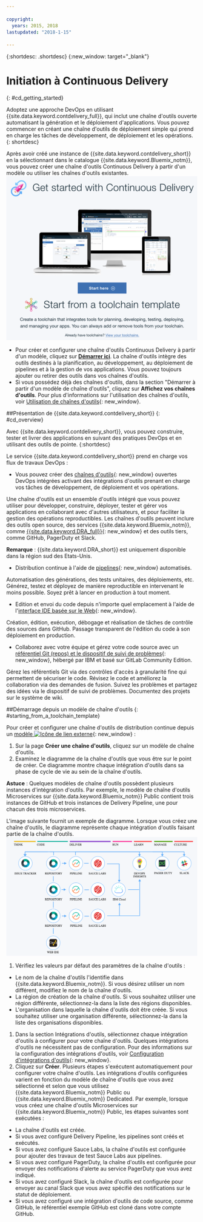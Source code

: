 ```yaml
---

copyright:
  years: 2015, 2018
lastupdated: "2018-1-15"

---
```


{:shortdesc: .shortdesc}
{:new_window: target="_blank"}

# Initiation à Continuous Delivery
{: #cd_getting_started}

Adoptez une approche DevOps en utilisant {{site.data.keyword.contdelivery_full}}, qui inclut une chaîne d'outils ouverte automatisant la génération et le déploiement d'applications. Vous
pouvez commencer en créant une chaîne d'outils de déploiement simple qui prend en charge les tâches de développement, de déploiement et les opérations.
{: shortdesc}

Après avoir créé une instance de {{site.data.keyword.contdelivery_short}} en la sélectionnant dans le catalogue {{site.data.keyword.Bluemix_notm}}, vous pouvez créer une chaîne d'outils Continuous Delivery à partir d'un modèle ou utiliser les chaînes d'outils existantes.
 ![Page d'accueil de Continuous Delivery](images/cd_landing_page2.png)

* Pour créer et configurer une chaîne d'outils Continuous Delivery à partir d'un modèle, cliquez sur **[Démarrer ici](#starting_from_a_toolchain_template)**. La chaîne d'outils intègre des outils destinés à la planification, au développement, au déploiement de pipelines et à la gestion de vos applications. Vous pouvez toujours ajouter ou retirer des outils dans vos chaînes d'outils.
* Si vous possédez déjà des chaînes d'outils, dans la section "Démarrer à partir d'un modèle de chaîne d'outils", cliquez sur **Affichez vos chaînes d'outils**. Pour plus d'informations sur l'utilisation des chaînes d'outils, voir [Utilisation de chaînes d'outils](/docs/services/ContinuousDelivery/toolchains_using.html){: new_window}.

##Présentation de {{site.data.keyword.contdelivery_short}}
{: #cd_overview}

Avec {{site.data.keyword.contdelivery_short}}, vous pouvez construire, tester et livrer des applications en suivant des pratiques DevOps et en utilisant des outils de pointe.
{:shortdesc}

Le service {{site.data.keyword.contdelivery_short}} prend en charge vos flux de travaux DevOps :

 * Vous pouvez créer des [chaînes d'outils](/docs/services/ContinuousDelivery/toolchains_about.html){: new_window} ouvertes DevOps intégrées activant des intégrations d'outils prenant en charge vos tâches de développement, de déploiement et vos opérations.

  Une chaîne d'outils est un ensemble d'outils intégré que vous pouvez utiliser pour développer, construire, déployer, tester et gérer vos applications en collaborant avec d'autres utilisateurs, et pour faciliter la gestion des opérations reproductibles. Les chaînes d'outils peuvent inclure des outils open source, des services {{site.data.keyword.Bluemix_notm}}, comme [{{site.data.keyword.DRA_full}}](/docs/services/ContinuousDelivery/di_working.html){: new_window} et des outils tiers, comme GitHub, PagerDuty et Slack. 
  
  **Remarque** : {{site.data.keyword.DRA_short}} est uniquement disponible dans la région sud des Etats-Unis.

 * Distribution continue à l'aide de [pipelines](/docs/services/ContinuousDelivery/pipeline_about.html){: new_window} automatisés.

  Automatisation des générations, des tests unitaires, des déploiements, etc. Générez, testez et déployez de manière reproductible en intervenant le moins possible. Soyez prêt à lancer en production à tout moment.

 * Edition et envoi du code depuis n'importe quel emplacement à l'aide de l'[interface IDE basée sur
le Web](/docs/services/ContinuousDelivery/web_ide.html){: new_window}.

  Création, édition, exécution, débogage et réalisation de tâches de contrôle des sources dans GitHub. Passage transparent de l'édition du code à son déploiement en production. 
  
 * Collaborez avec votre équipe et gérez votre code source avec un [référentiel Git (repos) et le dispositif de suivi de problèmes](/docs/services/ContinuousDelivery/git_working.html#git_working){: new_window}, hébergé par IBM et basé sur GitLab Community Edition.

  Gérez les référentiels Git via des contrôles d'accès à granularité fine qui permettent de sécuriser le code. Révisez le code et améliorez la collaboration via des demandes de fusion. Suivez les problèmes et partagez des idées via le dispositif de suivi de problèmes. Documentez des projets sur le système de wiki.


##Démarrage depuis un modèle de chaîne d'outils
{: #starting_from_a_toolchain_template}

Pour créer et configurer une chaîne d'outils de distribution continue depuis un [modèle ![Icône de lien externe](../../icons/launch-glyph.svg "Icône de lien externe")](https://console.bluemix.net/devops/create){: new_window} :

1. Sur la page **Créer une chaîne d'outils**, cliquez sur un modèle de chaîne d'outils.
1. Examinez le diagramme de la chaîne d'outils que vous être sur le point de créer. Ce diagramme montre chaque intégration d'outils dans sa phase de cycle de vie au sein de la chaîne d'outils.

 **Astuce** : Quelques modèles de chaîne d'outils possèdent plusieurs instances d'intégration d'outils. Par exemple, le modèle de chaîne d'outils Microservices sur {{site.data.keyword.Bluemix_notm}} Public contient trois instances de GitHub et trois instances de Delivery Pipeline, une pour chacun des trois microservices.

 L'image suivante fournit un exemple de diagramme. Lorsque vous créez une chaîne d'outils, le diagramme représente chaque intégration d'outils faisant partie de la chaîne d'outils. ![Diagramme de chaîne d'outils](images/toolchain_diagram2.png)
1. Vérifiez les valeurs par défaut des paramètres de la chaîne d'outils :

 * Le nom de la chaîne d'outils l'identifie dans {{site.data.keyword.Bluemix_notm}}. Si vous désirez utiliser un nom différent, modifiez le nom de la chaîne d'outils.
 * La région de création de la chaîne d'outils. Si vous souhaitez utiliser une région différente, sélectionnez-la dans la liste des régions disponibles.
 * L'organisation dans laquelle la chaîne d'outils doit être créée. Si vous souhaitez utiliser une organisation différente, sélectionnez-la dans la liste des organisations disponibles. 
 
1. Dans la section Intégrations d'outils, sélectionnez chaque intégration d'outils à configurer pour votre chaîne d'outils. Quelques intégrations d'outils ne nécessitent pas de configuration. Pour des informations sur la configuration des intégrations d'outils, voir [Configuration d'intégrations d'outils](/docs/services/ContinuousDelivery/toolchains_integrations.html){: new_window}.
1. Cliquez sur **Créer**. Plusieurs étapes s'exécutent automatiquement pour configurer votre chaîne d'outils. Les intégrations d'outils configurées varient en fonction du modèle de chaîne d'outils que vous avez sélectionné et selon que vous utilisez {{site.data.keyword.Bluemix_notm}} Public ou {{site.data.keyword.Bluemix_notm}} Dedicated. Par exemple, lorsque vous créez une chaîne d'outils Microservices sur {{site.data.keyword.Bluemix_notm}} Public, les étapes suivantes sont exécutées :

 * La chaîne d'outils est créée.
 * Si vous avez configuré Delivery Pipeline, les pipelines sont créés et exécutés.
 * Si vous avez configuré Sauce Labs, la chaîne d'outils est configurée pour ajouter des travaux de test Sauce Labs aux pipelines.
 * Si vous avez configuré PagerDuty, la chaîne d'outils est configurée pour envoyer des notifications d'alerte au service PagerDuty que vous avez indiqué.
 * Si vous avez configuré Slack, la chaîne d'outils est configurée pour envoyer au canal Slack que vous avez spécifié des notifications sur le statut de déploiement.
 * Si vous avez configuré une intégration d'outils de code source, comme GitHub, le référentiel exemple GitHub est cloné dans votre compte GitHub.
